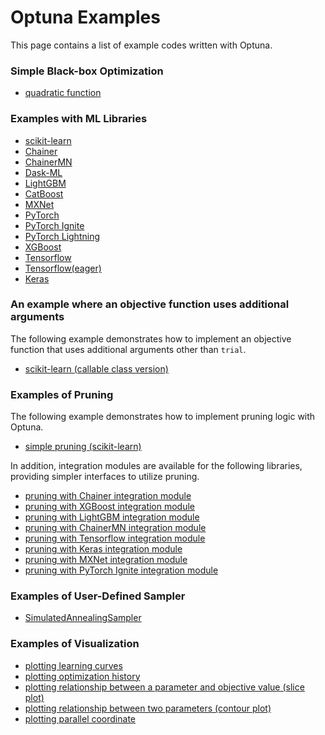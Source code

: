 Optuna Examples
================

This page contains a list of example codes written with Optuna.

### Simple Black-box Optimization

* [quadratic function](./quadratic_simple.py)

### Examples with ML Libraries

* [scikit-learn](./sklearn_simple.py)
* [Chainer](./chainer_simple.py)
* [ChainerMN](./chainermn_simple.py)
* [Dask-ML](./dask_ml_simple.py)
* [LightGBM](./lightgbm_simple.py)
* [CatBoost](./catboost_simple.py)
* [MXNet](./mxnet_simple.py)
* [PyTorch](./pytorch_simple.py)
* [PyTorch Ignite](./pytorch_ignite_simple.py)
* [PyTorch Lightning](./pytorch_lightning_simple.py)
* [XGBoost](./xgboost_simple.py)
* [Tensorflow](./tensorflow_estimator_simple.py)
* [Tensorflow(eager)](./tensorflow_eager_simple.py)
* [Keras](./keras_simple.py)

### An example where an objective function uses additional arguments

The following example demonstrates how to implement an objective function that uses additional arguments other than `trial`.
* [scikit-learn (callable class version)](./sklearn_additional_args.py)

### Examples of Pruning

The following example demonstrates how to implement pruning logic with Optuna.

* [simple pruning (scikit-learn)](./pruning/simple.py)

In addition, integration modules are available for the following libraries, providing simpler interfaces to utilize pruning.

* [pruning with Chainer integration module](./pruning/chainer_integration.py)
* [pruning with XGBoost integration module](./pruning/xgboost_integration.py)
* [pruning with LightGBM integration module](./pruning/lightgbm_integration.py)
* [pruning with ChainerMN integration module](./pruning/chainermn_integration.py)
* [pruning with Tensorflow integration module](./pruning/tensorflow_estimator_integration.py)
* [pruning with Keras integration module](./pruning/keras_integration.py)
* [pruning with MXNet integration module](./pruning/mxnet_integration.py)
* [pruning with PyTorch Ignite integration module](./pytorch_ignite_simple.py)

### Examples of User-Defined Sampler

* [SimulatedAnnealingSampler](./samplers/simulated_annealing_sampler.py)

### Examples of Visualization

* [plotting learning curves](https://nbviewer.jupyter.org/github/pfnet/optuna/blob/master/examples/visualization/plot_intermediate_values.ipynb)
* [plotting optimization history](https://nbviewer.jupyter.org/github/pfnet/optuna/blob/master/examples/visualization/plot_optimization_history.ipynb)
* [plotting relationship between a parameter and objective value (slice plot)](https://nbviewer.jupyter.org/github/pfnet/optuna/blob/master/examples/visualization/plot_slice.ipynb)
* [plotting relationship between two parameters (contour plot)](https://nbviewer.jupyter.org/github/pfnet/optuna/blob/master/examples/visualization/plot_contour.ipynb)
* [plotting parallel coordinate](https://nbviewer.jupyter.org/github/pfnet/optuna/blob/master/examples/visualization/plot_parallel_coordinate.ipynb)
